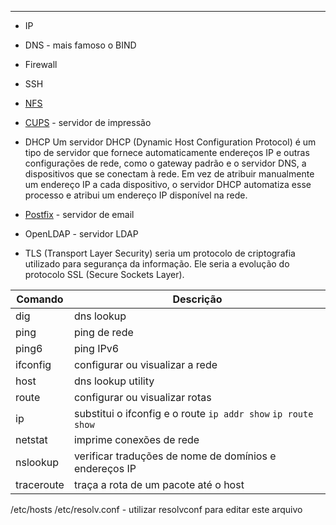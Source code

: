 ***
* IP
* DNS - mais famoso o BIND
* Firewall
* SSH
* [NFS](https://en.wikipedia.org/wiki/Network_File_System)
* [CUPS](https://en.wikipedia.org/wiki/CUPS) - servidor de impressão
* DHCP 
Um servidor DHCP (Dynamic Host Configuration Protocol) é um tipo de servidor que fornece automaticamente endereços IP e outras configurações de rede, como o gateway padrão e o servidor DNS, a dispositivos que se conectam à rede. Em vez de atribuir manualmente um endereço IP a cada dispositivo, o servidor DHCP automatiza esse processo e atribui um endereço IP disponível na rede.

* [Postfix](http://www.postfix.org/) - servidor de email
* OpenLDAP - servidor LDAP
* TLS (Transport Layer Security) seria um protocolo de criptografia utilizado para segurança da informação. Ele seria a evolução do protocolo SSL (Secure Sockets Layer).

|Comando|Descrição|
|---|---|
|dig| dns lookup |
|ping| ping de rede|
|ping6| ping IPv6|
|ifconfig| configurar ou visualizar a rede|
|host| dns lookup utility|
|route| configurar ou visualizar rotas|
|ip| substitui o ifconfig e o route `ip addr show` `ip route show`|
|netstat| imprime conexões de rede|
|nslookup| verificar traduções de nome de domínios e endereços IP
|traceroute| traça a rota de um pacote até o host





/etc/hosts
/etc/resolv.conf - utilizar resolvconf para editar este arquivo
